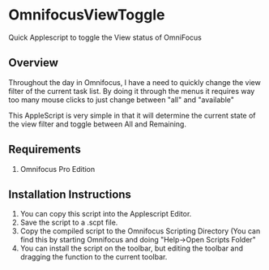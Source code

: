 # OmnifocusViewToggle
Quick Applescript to toggle the View status of OmniFocus

## Overview
Throughout the day in Omnifocus, I have a need to quickly change the view filter of the current task list.   By doing it through the menus it requires way too many mouse clicks to just change between "all" and "available"

This AppleScript is very simple in that it will determine the current state of the view filter and toggle between All and Remaining.

## Requirements
1. Omnifocus Pro Edition

## Installation Instructions
1. You can copy this script into the Applescript Editor.  
2. Save the script to a .scpt file.
3. Copy the compiled script to the Omnifocus Scripting Directory (You can find this by starting Omnifocus and doing "Help->Open Scripts Folder"
4. You can install the script on the toolbar, but editing the toolbar and dragging the function to the current toolbar.

